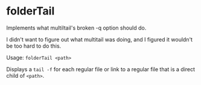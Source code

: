 folderTail
==========

Implements what multiltail's broken -q option should do.

I didn't want to figure out what multitail was doing, and I figured it wouldn't be too hard to do this.

Usage: `folderTail <path>`

Displays a `tail -f` for each regular file or link to a regular file that is a direct child of `<path>`.
